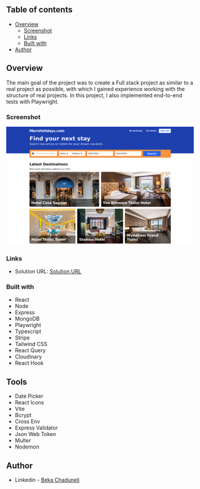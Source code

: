 ## Table of contents

- [Overview](#overview)
  - [Screenshot](#screenshot)
  - [Links](#links)
  - [Built with](#built-with)
- [Author](#author)

## Overview

The main goal of the project was to create a Full stack project as similar to a real project as possible, with which I gained experience working with the structure of real projects. In this project, I also implemented end-to-end tests with Playwright.

### Screenshot

![](/preview.png)

### Links

- Solution URL: [Solution URL](https://github.com/bekaChaduneli/mern-holidays)

### Built with

- React
- Node
- Express
- MongoDB
- Playwright
- Typescript
- Stripe
- Tailwind CSS
- React Query
- Cloudinary
- React Hook

## Tools

- Date Picker
- React Icons
- Vite
- Bcrypt
- Cross Env
- Express Validator
- Json Web Token
- Multer
- Nodemon

## Author

- Linkedin - [Beka Chaduneli](https://www.linkedin.com/in/beka-chaduneli-28203422b/)
